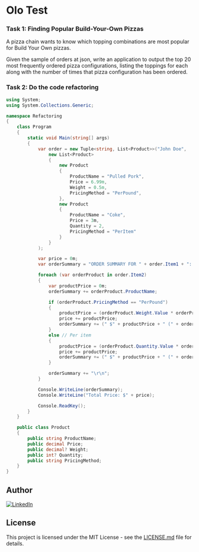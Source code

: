 # Olo Test

### Task 1: Finding Popular Build-Your-Own Pizzas

A pizza chain wants to know which topping combinations are most popular for Build Your Own pizzas.

Given the sample of orders at json, write an application to output the top 20 most frequently ordered pizza configurations, listing the toppings for each along with the number of times that pizza configuration has been ordered.

### Task 2: Do the code refactoring

```csharp
using System;
using System.Collections.Generic;

namespace Refactoring
{
    class Program
    {
        static void Main(string[] args)
        {
            var order = new Tuple<string, List<Product>>("John Doe",
                new List<Product>
                {
                    new Product
                    {
                        ProductName = "Pulled Pork",
                        Price = 6.99m,
                        Weight = 0.5m,
                        PricingMethod = "PerPound",
                    },
                    new Product
                    {
                        ProductName = "Coke",
                        Price = 3m,
                        Quantity = 2,
                        PricingMethod = "PerItem"
                    }
                }
            );

            var price = 0m;
            var orderSummary = "ORDER SUMMARY FOR " + order.Item1 + ": \r\n";

            foreach (var orderProduct in order.Item2)
            {
                var productPrice = 0m;
                orderSummary += orderProduct.ProductName;

                if (orderProduct.PricingMethod == "PerPound")
                {
                    productPrice = (orderProduct.Weight.Value * orderProduct.Price);
                    price += productPrice;
                    orderSummary += (" $" + productPrice + " (" + orderProduct.Weight + " pounds at $" + orderProduct.Price + " per pound)");
                }
                else // Per item
                {
                    productPrice = (orderProduct.Quantity.Value * orderProduct.Price);
                    price += productPrice;
                    orderSummary += (" $" + productPrice + " (" + orderProduct.Quantity + " items at $" + orderProduct.Price + " each)");
                }

                orderSummary += "\r\n";
            }

            Console.WriteLine(orderSummary);
            Console.WriteLine("Total Price: $" + price);

            Console.ReadKey();
        }
    }

    public class Product
    {
        public string ProductName;
        public decimal Price;
        public decimal? Weight;
        public int? Quantity;
        public string PricingMethod;
    }
}
```

## Author
[![LinkedIn][LinkedIn]](https://www.linkedin.com/in/alex95/)

## License

This project is licensed under the MIT License - see the [LICENSE.md](LICENSE.md) file for details.

[LinkedIn]: https://s9.postimg.cc/6lns3n0kv/In-2_CRev-28px-_R.png
